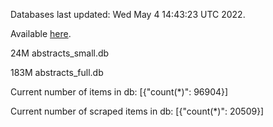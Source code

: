 Databases last updated: Wed May  4 14:43:23 UTC 2022. 

Available [here](https://github.com/cbeauhilton/ash-db/releases).


24M	abstracts_small.db

183M	abstracts_full.db

Current number of items in db:
[{"count(*)": 96904}]

Current number of scraped items in db:
[{"count(*)": 20509}]
